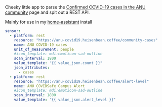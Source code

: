Cheeky little app to parse the [Confirmed COVID-19 cases in the ANU community](https://www.anu.edu.au/news/all-news/confirmed-covid19-cases-in-our-community) page and spit out a REST API.

Mainly for use in my [home-assistant](https://www.home-assistant.io/) install

```yaml
sensor:
  - platform: rest
    resource: "https://anu-covid19.heisenbean.coffee/community-cases"
    name: ANU COVID-19 cases
    unit_of_measurement: people
    #icon_template: mdi:emoticon-sad-outline
    scan_interval: 1800
    value_template: "{{ value_json.count }}"
    json_attributes:
      - cases
  - platform: rest
    resource: "https://anu-covid19.heisenbean.coffee/alert-level"
    name: ANU COVIDSafe Campus Alert
    #icon_template: mdi:emoticon-sad-outline
    scan_interval: 1800
    value_template: "{{ value_json.alert_level }}"
```

